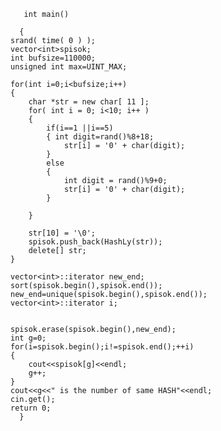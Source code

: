        int main()

      {
    srand( time( 0 ) );
    vector<int>spisok;
    int bufsize=110000;
    unsigned int max=UINT_MAX;

    for(int i=0;i<bufsize;i++)
    {
        char *str = new char[ 11 ];
        for( int i = 0; i<10; i++ )
        {
            if(i==1 ||i==5)
            { int digit=rand()%8+18;
                str[i] = '0' + char(digit);
            }
            else
            {
                int digit = rand()%9+0;
                str[i] = '0' + char(digit);
            }

        }

        str[10] = '\0';
        spisok.push_back(HashLy(str));
        delete[] str;
    }

    vector<int>::iterator new_end;
    sort(spisok.begin(),spisok.end());
    new_end=unique(spisok.begin(),spisok.end());
    vector<int>::iterator i;


    spisok.erase(spisok.begin(),new_end);
    int g=0;
    for(i=spisok.begin();i!=spisok.end();++i)
    {
        cout<<spisok[g]<<endl;
        g++;
    }
    cout<<g<<" is the number of same HASH"<<endl;
    cin.get();
    return 0;
      }

